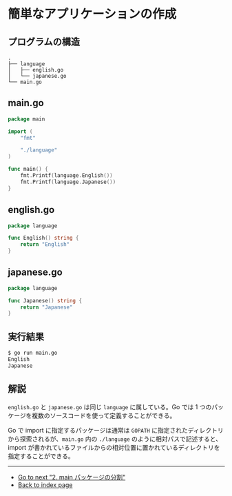 # 簡単なアプリケーションの作成

## プログラムの構造

```text
.
├── language
│   ├── english.go
│   └── japanese.go
└── main.go
```

## main.go

<!-- markdownlint-disable MD010 -->

```go
package main

import (
	"fmt"

	"./language"
)

func main() {
	fmt.Printf(language.English())
	fmt.Printf(language.Japanese())
}
```

<!-- markdownlint-enable MD010 -->

## english.go

<!-- markdownlint-disable MD010 -->

```go
package language

func English() string {
	return "English"
}
```

<!-- markdownlint-enable MD010 -->

## japanese.go

<!-- markdownlint-disable MD010 -->

```go
package language

func Japanese() string {
	return "Japanese"
}
```

<!-- markdownlint-enable MD010 -->

## 実行結果

```bash
$ go run main.go
English
Japanese
```

## 解説

`english.go` と `japanese.go` は同じ `language` に属している。Go では 1 つのパッケージを複数のソースコードを使って定義することができる。

Go で import に指定するパッケージは通常は `GOPATH` に指定されたディレクトリから探索されるが、`main.go` 内の `./language` のように相対パスで記述すると、import が書かれているファイルからの相対位置に置かれているディレクトリを指定することができる。

***

* [Go to next "2. main パッケージの分割"](./split_main.md)
* [Back to index page](../README.md)

